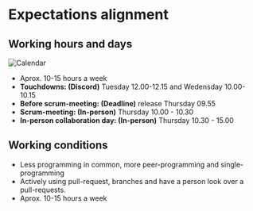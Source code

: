 #   Expectations alignment

## Working hours and days
![Calendar](/images/kalender.jpg)
 - Aprox. 10-15 hours a week
 - **Touchdowns: (Discord)** Tuesday 12.00-12.15 and Wedensday 10.00-10.15
 - **Before scrum-meeting: (Deadline)** release Thursday 09.55
 - **Scrum-meeting: (In-person)** Thursday 10.00 - 10.30
 - **In-person collaboration day: (In-person)** Thursday 10.30 - 15.00


## Working conditions
- Less programming in common, more peer-programming and single-programming
- Actively using pull-request, branches and have a person look over a pull-requests.
 - Aprox. 10-15 hours a week


